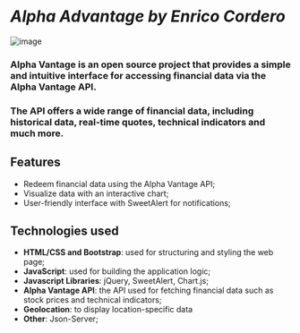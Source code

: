 # ***Alpha Advantage by Enrico Cordero***
![image](https://github.com/vallauri-ict/alphavantage-enricordero/assets/124259949/ce26fd80-6935-4faa-a095-5921c23bdf0b)
### Alpha Vantage is an open source project that provides a simple and intuitive interface for accessing financial data via the Alpha Vantage API. 
### The API offers a wide range of financial data, including historical data, real-time quotes, technical indicators and much more.

## Features
- Redeem financial data using the Alpha Vantage API;
- Visualize data with an interactive chart;
- User-friendly interface with SweetAlert for notifications;

## **Technologies used**
- **HTML/CSS and Bootstrap**: used for structuring and styling the web page;
- **JavaScript**: used for building the application logic;
- **Javascript Libraries**:  jQuery, SweetAlert, Chart.js;
- **Alpha Vantage API**: the API used for fetching financial data such  as stock prices and technical indicators;
- **Geolocation**: to display location-specific data
- **Other**: Json-Server;
